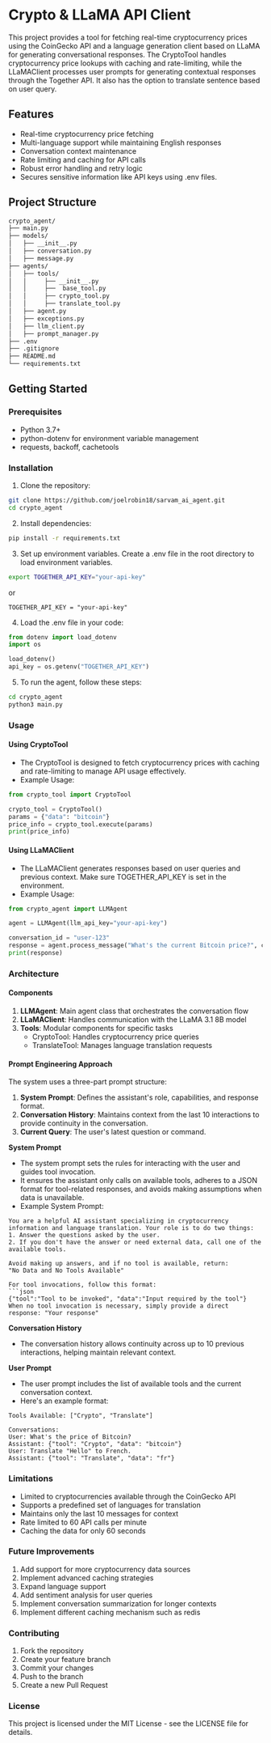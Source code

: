 # Crypto & LLaMA API Client

This project provides a tool for fetching real-time cryptocurrency prices using the CoinGecko API and a language generation client based on LLaMA for generating conversational responses. The CryptoTool handles cryptocurrency price lookups with caching and rate-limiting, while the LLaMAClient processes user prompts for generating contextual responses through the Together API. It also 
has the option to translate sentence based on user query.

## Features

- Real-time cryptocurrency price fetching
- Multi-language support while maintaining English responses
- Conversation context maintenance
- Rate limiting and caching for API calls
- Robust error handling and retry logic
- Secures sensitive information like API keys using .env files.

## Project Structure
```bash
crypto_agent/
├── main.py             
├── models/
│   ├── __init__.py      
│   ├── conversation.py  
│   ├── message.py           
├── agents/
│   ├── tools/
│   │     ├── __init__.py   
│   │     ├──  base_tool.py 
│   │     ├── crypto_tool.py   
│   │     ├── translate_tool.py   
│   ├── agent.py
│   ├── exceptions.py 
│   ├── llm_client.py 
│   ├── prompt_manager.py 
├── .env                     
├── .gitignore
├── README.md
└── requirements.txt         
```

## Getting Started

### Prerequisites
- Python 3.7+
- python-dotenv for environment variable management
- requests, backoff, cachetools

### Installation

1. Clone the repository:
```bash
git clone https://github.com/joelrobin18/sarvam_ai_agent.git
cd crypto_agent
```

2. Install dependencies:
```bash
pip install -r requirements.txt
```

3. Set up environment variables. Create a .env file in the root directory to load environment variables.
```bash
export TOGETHER_API_KEY="your-api-key"
```

or
```plaintext
TOGETHER_API_KEY = "your-api-key"
```

4. Load the .env file in your code:
```python
from dotenv import load_dotenv
import os

load_dotenv()
api_key = os.getenv("TOGETHER_API_KEY")
```

5. To run the agent, follow these steps:
```bash
cd crypto_agent
python3 main.py
```

### Usage

#### Using CryptoTool

- The CryptoTool is designed to fetch cryptocurrency prices with caching and rate-limiting to manage API usage effectively.
- Example Usage:

```python
from crypto_tool import CryptoTool

crypto_tool = CryptoTool()
params = {"data": "bitcoin"}
price_info = crypto_tool.execute(params)
print(price_info)
```

#### Using LLaMAClient
- The LLaMAClient generates responses based on user queries and previous context. Make sure TOGETHER_API_KEY is set in the environment.
- Example Usage:

```python
from crypto_agent import LLMAgent

agent = LLMAgent(llm_api_key="your-api-key")

conversation_id = "user-123"
response = agent.process_message("What's the current Bitcoin price?", conversation_id)
print(response)
```

### Architecture

#### Components

1. **LLMAgent**: Main agent class that orchestrates the conversation flow
2. **LLaMAClient**: Handles communication with the LLaMA 3.1 8B model
3. **Tools**: Modular components for specific tasks
   - CryptoTool: Handles cryptocurrency price queries
   - TranslateTool: Manages language translation requests

#### Prompt Engineering Approach

The system uses a three-part prompt structure:

1. **System Prompt**: Defines the assistant's role, capabilities, and response format.
2. **Conversation History**: Maintains context from the last 10 interactions to provide continuity in the conversation.
3. **Current Query**: The user's latest question or command.

**System Prompt**
- The system prompt sets the rules for interacting with the user and guides tool invocation. 
- It ensures the assistant only calls on available tools, adheres to a JSON format for tool-related responses, and avoids making assumptions when data is unavailable.
- Example System Prompt:

```plaintext
You are a helpful AI assistant specializing in cryptocurrency information and language translation. Your role is to do two things:
1. Answer the questions asked by the user.
2. If you don't have the answer or need external data, call one of the available tools.

Avoid making up answers, and if no tool is available, return:
"No Data and No Tools Available"

For tool invocations, follow this format:
```json
{"tool":"Tool to be invoked", "data":"Input required by the tool"}
When no tool invocation is necessary, simply provide a direct response: "Your response"
```

**Conversation History**
- The conversation history allows continuity across up to 10 previous interactions, helping maintain relevant context.

**User Prompt**
- The user prompt includes the list of available tools and the current conversation context. 
- Here's an example format:

```plaintext
Tools Available: ["Crypto", "Translate"]

Conversations: 
User: What's the price of Bitcoin?
Assistant: {"tool": "Crypto", "data": "bitcoin"}
User: Translate "Hello" to French.
Assistant: {"tool": "Translate", "data": "fr"}
```

### Limitations

- Limited to cryptocurrencies available through the CoinGecko API
- Supports a predefined set of languages for translation
- Maintains only the last 10 messages for context
- Rate limited to 60 API calls per minute
- Caching the data for only 60 seconds

### Future Improvements

1. Add support for more cryptocurrency data sources
2. Implement advanced caching strategies
3. Expand language support
4. Add sentiment analysis for user queries
5. Implement conversation summarization for longer contexts
6. Implement different caching mechanism such as redis

### Contributing

1. Fork the repository
2. Create your feature branch
3. Commit your changes
4. Push to the branch
5. Create a new Pull Request

### License

This project is licensed under the MIT License - see the LICENSE file for details.